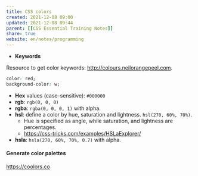```yaml
---
title: CSS colors
created: 2021-12-08 09:00
updated: 2021-12-08 09:44
parent: [[CSS Essential Training Notes]]
share: true
website: en/notes/programming
---
```


- **Keywords**

Resource to get color keywords: <http://colours.neilorangepeel.com>.

```css
color: red;
background-color: w;
```

- **Hex** values (case-sensitive): `#000000`
- **rgb**: `rgb(0, 0, 0)`
- **rgba**: `rgba(0, 0, 0, 1)` with alpha.
- **hsl**: define a color by hue, saturation and lightness. `hsl(270, 60%, 70%)`.
  - Hue is specified as angle, while saturation, and lightness are percentages.
  - <https://css-tricks.com/examples/HSLaExplorer/>
- **hsla**: `hsla(270, 60%, 70%, 0.7)` with alpha.

#### Generate color palettes

<https://coolors.co>
